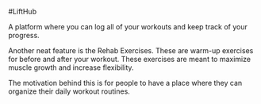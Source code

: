 #LiftHub

A platform where you can log all of your workouts and keep track of your progress.

Another neat feature is the Rehab Exercises. These are warm-up exercises for
before and after your workout. These exercises are meant to maximize muscle growth
and increase flexibility.

The motivation behind this is for people to have a place where they can organize
their daily workout routines.
